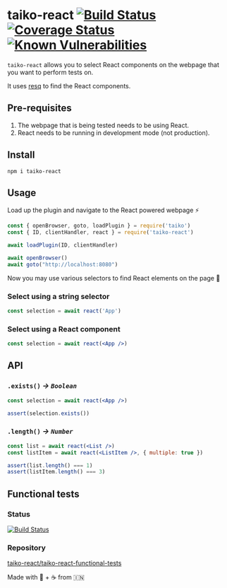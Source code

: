 # taiko-react [![Build Status](https://travis-ci.org/taiko-react/taiko-react.svg?branch=master)](https://travis-ci.org/taiko-react/taiko-react) [![Coverage Status](https://coveralls.io/repos/github/tkshnwesper/taiko-react/badge.svg?branch=master)](https://coveralls.io/github/tkshnwesper/taiko-react?branch=master) [![Known Vulnerabilities](https://snyk.io/test/github/tkshnwesper/taiko-react/badge.svg?targetFile=package.json)](https://snyk.io/test/github/tkshnwesper/taiko-react?targetFile=package.json)

`taiko-react` allows you to select React components on the webpage that you want to perform tests on.

It uses [resq](https://github.com/baruchvlz/resq) to find the React components.

## Pre-requisites

1. The webpage that is being tested needs to be using React.
2. React needs to be running in development mode (not production).

## Install

```Shell
npm i taiko-react
```

## Usage

Load up the plugin and navigate to the React powered webpage ⚡️

```js
const { openBrowser, goto, loadPlugin } = require('taiko')
const { ID, clientHandler, react } = require('taiko-react')

await loadPlugin(ID, clientHandler)

await openBrowser()
await goto("http://localhost:8080")
```

Now you may use various selectors to find React elements on the page 🔎

### Select using a **string** selector

```js
const selection = await react('App')
```

### Select using a **React component**

```jsx
const selection = await react(<App />)
```

## API

### `.exists()` _-> `Boolean`_

```jsx
const selection = await react(<App />)

assert(selection.exists())
```

### `.length()` _-> `Number`_

```jsx
const list = await react(<List />)
const listItem = await react(<ListItem />, { multiple: true })

assert(list.length() === 1)
assert(listItem.length() === 3)
```

## Functional tests

### Status

[![Build Status](https://travis-ci.org/taiko-react/taiko-react-functional-tests.svg?branch=master)](https://travis-ci.org/taiko-react/taiko-react-functional-tests)

### Repository

[taiko-react/taiko-react-functional-tests](https://github.com/taiko-react/taiko-react-functional-tests)

Made with 💟 + ☕️ from 🇮🇳